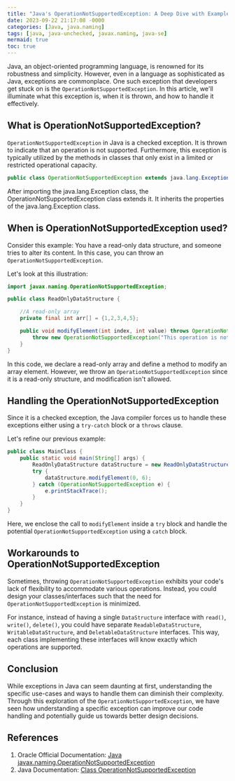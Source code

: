 ```yaml
---
title: "Java's OperationNotSupportedException: A Deep Dive with Examples"
date: 2023-09-22 21:17:08 -0000
categories: [Java, java.naming]
tags: [java, java-unchecked, javax.naming, java-se]
mermaid: true
toc: true
---
```



Java, an object-oriented programming language, is renowned for its robustness and simplicity. However, even in a language as sophisticated as Java, exceptions are commonplace. One such exception that developers get stuck on is the `OperationNotSupportedException`. In this article, we'll illuminate what this exception is, when it is thrown, and how to handle it effectively.

## What is OperationNotSupportedException?

`OperationNotSupportedException` in Java is a checked exception. It is thrown to indicate that an operation is not supported. Furthermore, this exception is typically utilized by the methods in classes that only exist in a limited or restricted operational capacity.

```java
public class OperationNotSupportedException extends java.lang.Exception
```

After importing the java.lang.Exception class, the OperationNotSupportedException class extends it. It inherits the properties of the java.lang.Exception class.

## When is OperationNotSupportedException used?

Consider this example: You have a read-only data structure, and someone tries to alter its content. In this case, you can throw an `OperationNotSupportedException`. 

Let's look at this illustration:

```java
import javax.naming.OperationNotSupportedException;

public class ReadOnlyDataStructure {

    //A read-only array
    private final int arr[] = {1,2,3,4,5};

    public void modifyElement(int index, int value) throws OperationNotSupportedException {
        throw new OperationNotSupportedException("This operation is not supported as this is read-only data structure");
    }
}
```

In this code, we declare a read-only array and define a method to modify an array element. However, we throw an `OperationNotSupportedException` since it is a read-only structure, and modification isn't allowed.

## Handling the OperationNotSupportedException

Since it is a checked exception, the Java compiler forces us to handle these exceptions either using a `try-catch` block or a `throws` clause.

Let's refine our previous example:

```java
public class MainClass {
    public static void main(String[] args) {
        ReadOnlyDataStructure dataStructure = new ReadOnlyDataStructure();
        try {
            dataStructure.modifyElement(0, 6);
        } catch (OperationNotSupportedException e) {
            e.printStackTrace();
        }
    }
}
```

Here, we enclose the call to `modifyElement` inside a `try` block and handle the potential `OperationNotSupportedException` using a `catch` block. 

## Workarounds to OperationNotSupportedException

Sometimes, throwing `OperationNotSupportedException` exhibits your code's lack of flexibility to accommodate various operations. Instead, you could design your classes/interfaces such that the need for `OperationNotSupportedException` is minimized. 

For instance, instead of having a single `DataStructure` interface with `read()`, `write()`, `delete()`, you could have separate `ReadableDataStructure`, `WritableDataStructure`, and `DeletableDataStructure` interfaces. This way, each class implementing these interfaces will know exactly which operations are supported.

## Conclusion

While exceptions in Java can seem daunting at first, understanding the specific use-cases and ways to handle them can diminish their complexity. Through this exploration of the `OperationNotSupportedException`, we have seen how understanding a specific exception can improve our code handling and potentially guide us towards better design decisions.

## References

1. Oracle Official Documentation: [Java javax.naming.OperationNotSupportedException](https://docs.oracle.com/javase/7/docs/api/javax/naming/OperationNotSupportedException.html)
2. Java Documentation: [Class OperationNotSupportedException](https://docs.oracle.com/cd/E19830-01/819-4713/abxba/index.html)
